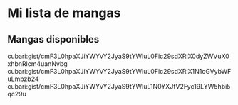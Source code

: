 # Mi lista de mangas

## Mangas disponibles

cubari:gist/cmF3L0hpaXJiYWYvY2JyaS9tYWluL0Fic29sdXRlX0dyZWVuX0xhbnRlcm4uanNvbg
cubari:gist/cmF3L0hpaXJiYWYvY2JyaS9tYWluL0Fic29sdXRlX1N1cGVybWFuLmpzb24
cubari:gist/cmF3L0hpaXJiYWYvY2JyaS9tYWluL1N0YXJfV2Fyc19LYW5hbi5qc29u
